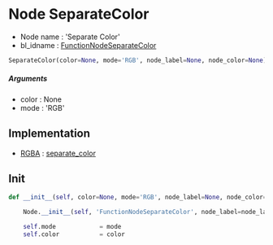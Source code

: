# Node SeparateColor

- Node name : 'Separate Color'
- bl_idname : [FunctionNodeSeparateColor](https://docs.blender.org/api/current/bpy.types.FunctionNodeSeparateColor.html)


``` python
SeparateColor(color=None, mode='RGB', node_label=None, node_color=None)
```
##### Arguments

- color : None
- mode : 'RGB'

## Implementation

- [RGBA](/docs/GeoNodes/socket_RGBA.md) : [separate_color](/docs/GeoNodes/socket_RGBA.md#separate_color)

## Init

``` python
def __init__(self, color=None, mode='RGB', node_label=None, node_color=None):

    Node.__init__(self, 'FunctionNodeSeparateColor', node_label=node_label, node_color=node_color)

    self.mode            = mode
    self.color           = color
```
